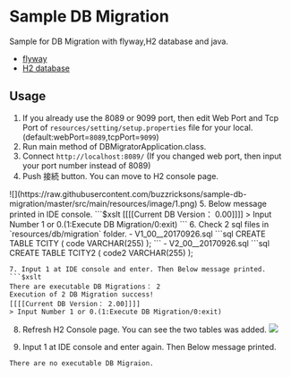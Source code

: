 # Sample DB Migration
Sample for DB Migration with flyway,H2 database and java.
- [flyway](https://flywaydb.org/)
- [H2 database](http://www.h2database.com/)

## Usage
1. If you already use the 8089 or 9099 port, then edit Web Port and Tcp Port of `resources/setting/setup.properties` file for your local.(default:webPort=`8089`,tcpPort=`9099`) 
2. Run main method of DBMigratorApplication.class.
3. Connect `http://localhost:8089/` (If you changed web port, then input your port number instead of 8089)
4. Push 接続 button. You can move to H2 console page.
<p>
![](https://raw.githubusercontent.com/buzzricksons/sample-db-migration/master/src/main/resources/image/1.png)
5. Below message printed in IDE console.
```$xslt
[[[[Current DB Version： 0.00]]]]
> Input Number 1 or 0.(1:Execute DB Migration/0:exit)
``` 
6. Check 2 sql files in `resources/db/migration` folder.
- V1_00__20170926.sql
```sql 
CREATE TABLE TCITY (
    code VARCHAR(255)
);
```
- V2_00__20170926.sql
```sql
CREATE TABLE TCITY2 (
    code2 VARCHAR(255)
);

```
7. Input 1 at IDE console and enter. Then Below message printed.
```$xslt
There are executable DB Migrations： 2
Execution of 2 DB Migration success!
[[[[Current DB Version： 2.00]]]]
> Input Number 1 or 0.(1:Execute DB Migration/0:exit)
```
8. Refresh H2 Console page. You can see the two tables was added.
![](https://raw.githubusercontent.com/buzzricksons/sample-db-migration/master/src/main/resources/image/3.png)

9. Input 1 at IDE console and enter again. Then Below message printed.
```$xslt
There are no executable DB Migraion.
```